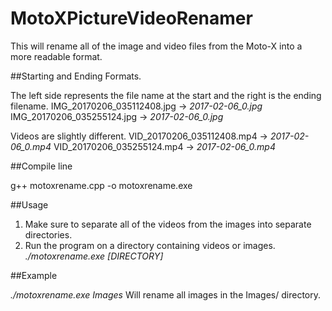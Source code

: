 # MotoXPictureVideoRenamer
This will rename all of the image and video files from the Moto-X into a more readable format.

##Starting and Ending Formats.

The left side represents the file name at the start and the right is the ending filename.
IMG_20170206_035112408.jpg -> *2017-02-06_0.jpg*
IMG_20170206_035255124.jpg -> *2017-02-06_0.jpg*

Videos are slightly different.
VID_20170206_035112408.mp4 -> *2017-02-06_0.mp4*
VID_20170206_035255124.mp4 -> *2017-02-06_0.mp4*

##Compile line

g++ motoxrename.cpp -o motoxrename.exe

##Usage

1. Make sure to separate all of the videos from the images into separate directories.
2. Run the program on a directory containing videos or images. *./motoxrename.exe [DIRECTORY]*

##Example

*./motoxrename.exe Images*
Will rename all images in the Images/ directory.
